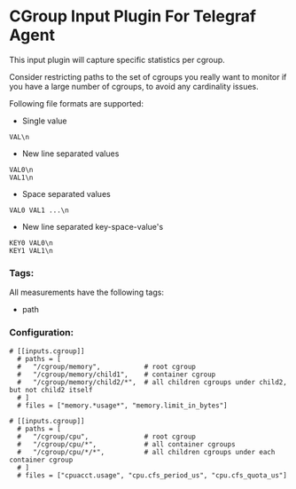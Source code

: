 # CGroup Input Plugin For Telegraf Agent

This input plugin will capture specific statistics per cgroup.

Consider restricting paths to the set of cgroups you really
want to monitor if you have a large number of cgroups, to avoid
any cardinality issues.

Following file formats are supported:

* Single value

```
VAL\n
```

* New line separated values

```
VAL0\n
VAL1\n
```

* Space separated values

```
VAL0 VAL1 ...\n
```

* New line separated key-space-value's

```
KEY0 VAL0\n
KEY1 VAL1\n
```


### Tags:

All measurements have the following tags:
  - path


### Configuration:

```
# [[inputs.cgroup]]
  # paths = [
  #   "/cgroup/memory",           # root cgroup
  #   "/cgroup/memory/child1",    # container cgroup
  #   "/cgroup/memory/child2/*",  # all children cgroups under child2, but not child2 itself
  # ]
  # files = ["memory.*usage*", "memory.limit_in_bytes"]

# [[inputs.cgroup]]
  # paths = [
  #   "/cgroup/cpu",              # root cgroup
  #   "/cgroup/cpu/*",            # all container cgroups
  #   "/cgroup/cpu/*/*",          # all children cgroups under each container cgroup
  # ]
  # files = ["cpuacct.usage", "cpu.cfs_period_us", "cpu.cfs_quota_us"]
```
